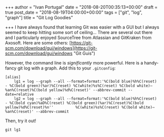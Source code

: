 +++
author = "Ivan Portugal"
date = "2018-08-20T00:35:13+00:00"
draft = true
post_date = "2018-08-19T04:00:00+00:00"
tags = ["git", "log", "graph"]
title = "Git Log Goodies"

+++
I have always found that learning Git was easier with a GUI but I always seemed to keep hitting some sort of ceiling... There are several out there and I particularly enjoyed SourceTree from Atlassian and GitKraken from Axosoft. Here are some others: [https://git-scm.com/download/gui/windows](https://git-scm.com/download/gui/windows "Git Guis")

However, the command line is _significantly_ more powerful. Here is a handy-fancy git log with a graph. Add this to your `.gitconfig`:

    [alias]
    	lg1 = log --graph --all --format=format:'%C(bold blue)%h%C(reset) - %C(bold green)(%ar)%C(reset) %C(white)%s%C(reset) %C(bold white)— %an%C(reset)%C(bold yellow)%d%C(reset)' --abbrev-commit --date=relative
    	lg2 = log --graph --all --format=format:'%C(bold blue)%h%C(reset) - %C(bold cyan)%aD%C(reset) %C(bold green)(%ar)%C(reset)%C(bold yellow)%d%C(reset)%n''          %C(white)%s%C(reset) %C(bold white)— %an%C(reset)' --abbrev-commit

Then, try it out!

    git lg1